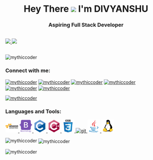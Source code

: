 #  <h1 align="center">Hey There <img src="https://github.com/TheDudeThatCode/TheDudeThatCode/blob/master/Assets/Hi.gif" width="29px"> I'm DIVYANSHU </h1>
<h3 align="center">Aspiring Full Stack Developer</h3>
<!-- <a href="https://www.linkedin.com/in/mythiccoder">
  <img src="https://img.shields.io/badge/LinkedIn-0077B5?style=for-the-badge&logo=linkedin&logoColor=white" /> 
 </a>  -->
 <br>
<a href="mailto:divyanshu032002@gmail.com">
  <img src="https://img.shields.io/badge/Gmail-D14836?style=for-the-badge&logo=gmail&logoColor=white"   />
</a>
<!-- <a href="https://twitter.com/mythiccoder">
  <img src="https://img.shields.io/badge/Twitter-1DA1F2?style=for-the-badge&logo=twitter&logoColor=white"   />
</a> -->
<a href="https://www.youtube.com/channel/UCNI-VWAqUrvGJiEIoJ9Vu8g">
	<img src="https://img.shields.io/badge/YouTube-FF0000?style=for-the-badge&logo=youtube&logoColor=white" />
</a>
<br>
<br>

<p align="left"> <img src="https://komarev.com/ghpvc/?username=mythiccoder&label=Profile%20views&color=0e75b6&style=flat" alt="mythiccoder" /> </p>
<h3 align="left">Connect with me:</h3>
<p align="left">
<a href="https://twitter.com/mythiccoder" target="blank"><img align="center" src="https://raw.githubusercontent.com/rahuldkjain/github-profile-readme-generator/master/src/images/icons/Social/twitter.svg" alt="mythiccoder" height="30" width="40" /></a>
<a href="https://linkedin.com/in/mythiccoder" target="blank"><img align="center" src="https://raw.githubusercontent.com/rahuldkjain/github-profile-readme-generator/master/src/images/icons/Social/linked-in-alt.svg" alt="mythiccoder" height="30" width="40" /></a>
<a href="https://instagram.com/mythiccoder" target="blank"><img align="center" src="https://raw.githubusercontent.com/rahuldkjain/github-profile-readme-generator/master/src/images/icons/Social/instagram.svg" alt="mythiccoder" height="30" width="40" /></a>
<a href="https://www.hackerrank.com/mythiccoder" target="blank"><img align="center" src="https://raw.githubusercontent.com/rahuldkjain/github-profile-readme-generator/master/src/images/icons/Social/hackerrank.svg" alt="mythiccoder" height="30" width="40" /></a>
<a href="https://www.leetcode.com/mythiccoder" target="blank"><img align="center" src="https://raw.githubusercontent.com/rahuldkjain/github-profile-readme-generator/master/src/images/icons/Social/leet-code.svg" alt="mythiccoder" height="30" width="40" /></a>
<a href="https://www.hackerearth.com/mythiccoder" target="blank"><img align="center" src="https://raw.githubusercontent.com/rahuldkjain/github-profile-readme-generator/master/src/images/icons/Social/hackerearth.svg" alt="mythiccoder" height="30" width="40" /></a>
</p>



<p align="left"> <a href="https://twitter.com/mythiccoder" target="blank"><img src="https://img.shields.io/twitter/follow/mythiccoder?logo=twitter&style=for-the-badge" alt="mythiccoder" /></a> </p>

             
<h3 align="left">Languages and Tools:</h3>
<p align="left"> <a href="https://aws.amazon.com" target="_blank" rel="noreferrer"> <img src="https://raw.githubusercontent.com/devicons/devicon/master/icons/amazonwebservices/amazonwebservices-original-wordmark.svg" alt="aws" width="40" height="40"/> </a>
	<a href="https://getbootstrap.com" target="_blank" rel="noreferrer"> <img src="https://raw.githubusercontent.com/devicons/devicon/master/icons/bootstrap/bootstrap-plain-wordmark.svg" alt="bootstrap" width="40" height="40"/> </a>
	<a href="https://www.cprogramming.com/" target="_blank" rel="noreferrer"> <img 
src="https://raw.githubusercontent.com/devicons/devicon/master/icons/c/c-original.svg" alt="c" width="40" height="40"/> </a> 
	<a href="https://www.w3schools.com/cpp/" target="_blank" rel="noreferrer"> <img src="https://raw.githubusercontent.com/devicons/devicon/master/icons/cplusplus/cplusplus-original.svg" alt="cplusplus" width="40" height="40"/> </a> 
	<a href="https://www.w3schools.com/css/" target="_blank" rel="noreferrer"> <img 
src="https://raw.githubusercontent.com/devicons/devicon/master/icons/css3/css3-original-wordmark.svg" alt="css3" width="40" height="40"/> </a> 
	<a href="https://git-scm.com/" target="_blank" rel="noreferrer"> <img 
src="https://www.vectorlogo.zone/logos/git-scm/git-scm-icon.svg" alt="git" width="40" height="40"/> </a> 
	<a href="https://www.java.com" target="_blank" rel="noreferrer"> <img 
src="https://raw.githubusercontent.com/devicons/devicon/master/icons/java/java-original.svg" alt="java" width="40" height="40"/> </a>
	<a href="https://www.linux.org/" target="_blank" rel="noreferrer"> <img 
src="https://raw.githubusercontent.com/devicons/devicon/master/icons/linux/linux-original.svg" alt="linux" width="40" height="40"/> </a>
	 </p>

<p><img align="left" src="https://github-readme-stats.vercel.app/api/top-langs?username=mythiccoder&show_icons=true&locale=en&layout=compact" alt="mythiccoder" /></p>

<p>&nbsp;<img align="center" src="https://github-readme-stats.vercel.app/api?username=mythiccoder&show_icons=true&locale=en" alt="mythiccoder" /></p>

<p><img align="center" src="https://github-readme-streak-stats.herokuapp.com/?user=mythiccoder&" alt="mythiccoder" /></p>



